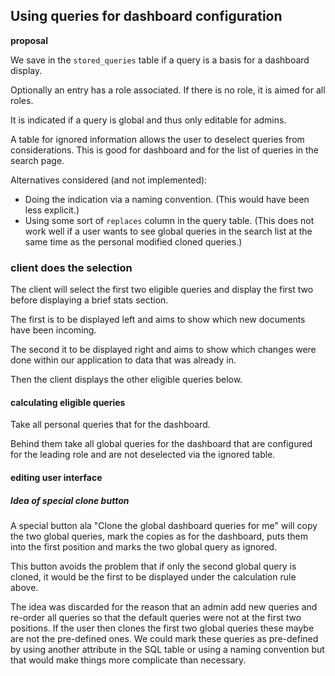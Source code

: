 <!--
 This file is Free Software under the Apache-2.0 License
 without warranty, see README.md and LICENSES/Apache-2.0.txt for details.

 SPDX-License-Identifier: Apache-2.0

 SPDX-FileCopyrightText: 2024 German Federal Office for Information Security (BSI) <https://www.bsi.bund.de>
 Software-Engineering: 2024 Intevation GmbH <https://intevation.de>
-->

## Using queries for dashboard configuration

**proposal**

We save in the `stored_queries` table if a query is a basis for
a dashboard display.

Optionally an entry has a role associated.
If there is no role, it is aimed for all roles.

It is indicated if a query is global and thus only editable for admins.


A table for ignored information allows the user to deselect
queries from considerations.
This is good for dashboard and for the list of queries in the search page.

Alternatives considered (and not implemented):
 * Doing the indication via a naming convention.
   (This would have been less explicit.)
 * Using some sort of `replaces` column in the query table.
   (This does not work well if a user wants to see global queries
    in the search list at the same time as the personal
    modified cloned queries.)


### client does the selection

The client will select the first two eligible queries
and display the first two before displaying a brief stats section.

The first is to be displayed left and aims to show which new documents
have been incoming.

The second it to be displayed right and aims to show which changes
were done within our application to data that was already in.

Then the client displays the other eligible queries below.


#### calculating eligible queries

Take all personal queries that for the dashboard.

Behind them take all global queries for the dashboard that
are configured for the leading role and are not deselected
via the ignored table.


#### editing user interface

##### Idea of special clone button

A special button ala "Clone the global dashboard queries for me"
will copy the two global queries, mark the copies as
for the dashboard, puts them into the first position
and marks the two global query as ignored.

This button avoids the problem that if only the second
global query is cloned, it would be the first to be displayed
under the calculation rule above.

The idea was discarded for the reason that an
admin add new queries and re-order all queries so that
the default queries were not at the first two positions. If the user
then clones the first two global queries these maybe are not the
pre-defined ones. We could mark these queries as pre-defined by
using another attribute in the SQL table or using a
naming convention but that would make things more complicate
than necessary.

